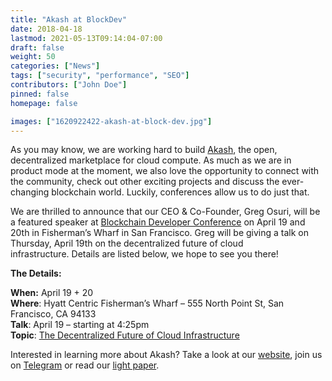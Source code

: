 ```yaml
---
title: "Akash at BlockDev"
date: 2018-04-18
lastmod: 2021-05-13T09:14:04-07:00
draft: false
weight: 50
categories: ["News"]
tags: ["security", "performance", "SEO"]
contributors: ["John Doe"]
pinned: false
homepage: false

images: ["1620922422-akash-at-block-dev.jpg"]
---
```

As you may know, we are working hard to build [Akash](https://akash.network/), the open, decentralized marketplace for cloud compute. As much as we are in product mode at the moment, we also love the opportunity to connect with the community, check out other exciting projects and discuss the ever-changing blockchain world. Luckily, conferences allow us to do just that.

We are thrilled to announce that our CEO & Co-Founder, Greg Osuri, will be a featured speaker at [Blockchain Developer Conference](http://blockdevcon.com/) on April 19 and 20th in Fisherman’s Wharf in San Francisco. Greg will be giving a talk on Thursday, April 19th on the decentralized future of cloud infrastructure. Details are listed below, we hope to see you there!

**The Details:**

**When:** April 19 + 20  
**Where**: Hyatt Centric Fisherman’s Wharf – 555 North Point St, San Francisco, CA 94133  
**Talk**: April 19 – starting at 4:25pm  
**Topic**: [The Decentralized Future of Cloud Infrastructure](http://blockdevcon.com/sponsors/)

Interested in learning more about Akash? Take a look at our [website](https://akash.network/), join us on [Telegram](https://t.me/AkashNW) or read our [light paper](https://akash.network/paper.pdf/).